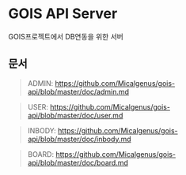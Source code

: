 # GOIS API Server
GOIS프로젝트에서 DB연동을 위한 서버

## 문서

> ADMIN: <https://github.com/Micalgenus/gois-api/blob/master/doc/admin.md>

> USER: <https://github.com/Micalgenus/gois-api/blob/master/doc/user.md>

> INBODY: <https://github.com/Micalgenus/gois-api/blob/master/doc/inbody.md>

> BOARD: <https://github.com/Micalgenus/gois-api/blob/master/doc/board.md>
